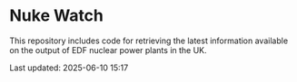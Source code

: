 # Nuke Watch

This repository includes code for retrieving the latest information available on the output of EDF nuclear power plants in the UK.

Last updated: 2025-06-10 15:17